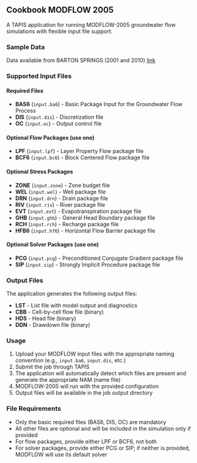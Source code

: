 ## Cookbook MODFLOW 2005

A TAPIS application for running MODFLOW-2005 groundwater flow simulations with flexible input file support.

### Sample Data

Data available from BARTON SPRINGS (2001 and 2010) [link](https://data.mint.isi.edu/files/sample-inputs-outputs/modflowInputs/)

### Supported Input Files

#### Required Files
- **BAS6** (`input.ba6`) - Basic Package Input for the Groundwater Flow Process
- **DIS** (`input.dis`) - Discretization file
- **OC** (`input.oc`) - Output control file

#### Optional Flow Packages (use one)
- **LPF** (`input.lpf`) - Layer Property Flow package file
- **BCF6** (`input.bc6`) - Block Centered Flow package file

#### Optional Stress Packages
- **ZONE** (`input.zone`) - Zone budget file
- **WEL** (`input.wel`) - Well package file
- **DRN** (`input.drn`) - Drain package file
- **RIV** (`input.riv`) - River package file
- **EVT** (`input.evt`) - Evapotranspiration package file
- **GHB** (`input.ghb`) - General Head Boundary package file
- **RCH** (`input.rch`) - Recharge package file
- **HFB6** (`input.hf6`) - Horizontal Flow Barrier package file

#### Optional Solver Packages (use one)
- **PCG** (`input.pcg`) - Preconditioned Conjugate Gradient package file
- **SIP** (`input.sip`) - Strongly Implicit Procedure package file

### Output Files

The application generates the following output files:
- **LST** - List file with model output and diagnostics
- **CBB** - Cell-by-cell flow file (binary)
- **HDS** - Head file (binary)
- **DDN** - Drawdown file (binary)

### Usage

1. Upload your MODFLOW input files with the appropriate naming convention (e.g., `input.ba6`, `input.dis`, etc.)
2. Submit the job through TAPIS
3. The application will automatically detect which files are present and generate the appropriate NAM (name file)
4. MODFLOW-2005 will run with the provided configuration
5. Output files will be available in the job output directory

### File Requirements

- Only the basic required files (BAS6, DIS, OC) are mandatory
- All other files are optional and will be included in the simulation only if provided
- For flow packages, provide either LPF or BCF6, not both
- For solver packages, provide either PCG or SIP; if neither is provided, MODFLOW will use its default solver

